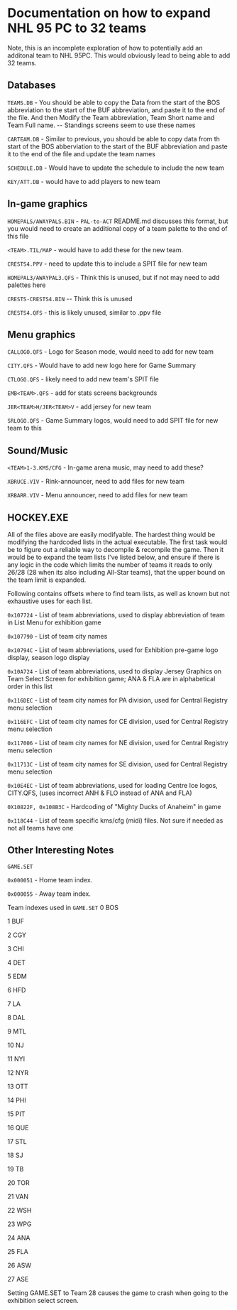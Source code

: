 # Documentation on how to expand NHL 95 PC to 32 teams

Note, this is an incomplete exploration of how to potentially add an additonal team to NHL 95PC. This would obviously lead to being able to add 32 teams.

## Databases

`TEAMS.DB` - You should be able to copy the Data from the start of the BOS abbreviation to the start of the BUF abbreviation, and paste it to the end of the file. And then Modify the Team abbreviation, Team Short name and Team Full name. -- Standings screens seem to use these names

`CARTEAM.DB` - Similar to previous, you should be able to copy data from th start of the BOS abberviation to the start of the BUF abbreviation and paste it to the end of the file and update the team names

`SCHEDULE.DB` - Would have to update the schedule to include the new team

`KEY/ATT.DB` - would have to add players to new team

## In-game graphics
`HOMEPALS/AWAYPALS.BIN` - `PAL-to-ACT` README.md discusses this format, but you would need to create an additional copy of a team palette to the end of this file

`<TEAM>.TIL/MAP` - would have to add these for the new team.

`CRESTS4.PPV` - need to update this to include a SPIT file for new team

`HOMEPAL3/AWAYPAL3.QFS` - Think this is unused, but if not may need to add palettes here

`CRESTS-CRESTS4.BIN` -- Think this is unused

`CRESTS4.QFS` - this is likely unused, similar to .ppv file

## Menu graphics
`CALLOGO.QFS` - Logo for Season mode, would need to add for new team

`CITY.QFS` - Would have to add new logo here for Game Summary

`CTLOGO.QFS` - likely need to add new team's SPIT file

`EMB<TEAM>.QFS` - add for stats screens backgrounds

`JER<TEAM>H/JER<TEAM>V` - add jersey for new team

`SRLOGO.QFS` - Game Summary logos, would need to add SPIT file for new team to this


## Sound/Music
`<TEAM>1-3.KMS/CFG` - In-game arena music, may need to add these?

`XBRUCE.VIV` - Rink-announcer, need to add files for new team

`XRBARR.VIV` - Menu announcer, need to add files for new team

## HOCKEY.EXE
All of the files above are easily modifyable. The hardest thing would be modifying the hardcoded lists in the actual executable. The first task would be to figure out a reliable way to decompile & recompile the game. Then it would be to expand the team lists I've listed below, and ensure if there is any logic in the code which limits the number of teams it reads to only 26/28 (28 when its also including All-Star teams), that the upper bound on the team limit is expanded.

Following contains offsets where to find team lists, as well as known but not exhaustive uses for each list.

`0x107724` - List of team abbreviations, used to display abbreviation of team in List Menu for exhibition game

`0x107790` - List of team city names

`0x10794C` - List of team abbreviations, used for Exhibition pre-game logo display, season logo display

`0x10A724` - List of team abbreviations, used to display Jersey Graphics on Team Select Screen for exhibition game; ANA & FLA are in alphabetical order in this list

`0x116DEC` - List of team city names for PA division, used for Central Registry menu selection

`0x116EFC` - List of team city names for CE division, used for Central Registry menu selection

`0x117006` - List of team city names for NE division, used for Central Registry menu selection

`0x11713C` - List of team city names for SE division, used for Central Registry menu selection

`0x10E4EC` - List of team abbreviations, used for loading Centre Ice logos, CITY.QFS, (uses incorrect ANH & FLO instead of ANA and FLA)

`0X10822F, 0x108B3C` - Hardcoding of "Mighty Ducks of Anaheim" in game

`0x118C44` - List of team specific kms/cfg (midi) files. Not sure if needed as not all teams have one

## Other Interesting Notes
`GAME.SET`

`0x000051` - Home team index.

`0x000055` - Away team index. 

Team indexes used in `GAME.SET`
0 BOS

1 BUF

2 CGY

3 CHI

4 DET

5 EDM

6 HFD

7 LA

8 DAL

9 MTL

10 NJ

11 NYI

12 NYR

13 OTT

14 PHI

15 PIT

16 QUE

17 STL

18 SJ

19 TB

20 TOR

21 VAN

22 WSH

23 WPG

24 ANA

25 FLA

26 ASW

27 ASE

Setting GAME.SET to Team 28 causes the game to crash when going to the exhibition select screen.